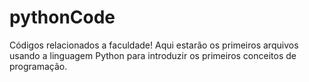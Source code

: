 # pythonCode
Códigos relacionados a faculdade! Aqui estarão os primeiros arquivos usando a linguagem Python para introduzir os primeiros conceitos de programação.
